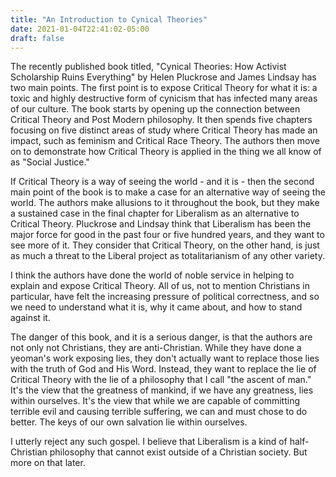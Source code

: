 ```yaml
---
title: "An Introduction to Cynical Theories"
date: 2021-01-04T22:41:02-05:00
draft: false
---
```


The recently published book titled, "Cynical Theories: How Activist Scholarship Ruins Everything" by Helen Pluckrose and James Lindsay has two main points. The first point is to expose Critical Theory for what it is: a toxic and highly destructive form of cynicism that has infected many areas of our culture. The book starts by opening up the connection between Critical Theory and Post Modern philosophy. It then spends five chapters focusing on five distinct areas of study where Critical Theory has made an impact, such as feminism and Critical Race Theory. The authors then move on to demonstrate how Critical Theory is applied in the thing we all know of as "Social Justice."

If Critical Theory is a way of seeing the world - and it is - then the second main point of the book is to make a case for an alternative way of seeing the world. The authors make allusions to it throughout the book, but they make a sustained case in the final chapter for Liberalism as an alternative to Critical Theory. Pluckrose and Lindsay think that Liberalism has been the major force for good in the past four or five hundred years, and they want to see more of it. They consider that Critical Theory, on the other hand, is just as much a threat to the Liberal project as totalitarianism of any other variety.

I think the authors have done the world of noble service in helping to explain and expose Critical Theory. All of us, not to mention Christians in particular, have felt the increasing pressure of political correctness, and so we need to understand what it is, why it came about, and how to stand against it.

The danger of this book, and it is a serious danger, is that the authors are not only not Christians, they are anti-Christian. While they have done a yeoman's work exposing lies, they don't actually want to replace those lies with the truth of God and His Word. Instead, they want to replace the lie of Critical Theory with the lie of a philosophy that I call "the ascent of man." It's the view that the greatness of mankind, if we have any greatness, lies within ourselves. It's the view that while we are capable of committing terrible evil and causing terrible suffering, we can and must chose to do better. The keys of our own salvation lie within ourselves.

I utterly reject any such gospel. I believe that Liberalism is a kind of half-Christian philosophy that cannot exist outside of a Christian society. But more on that later.